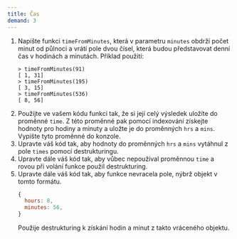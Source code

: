 ```yaml
---
title: Čas
demand: 3
---
```


1. Napište funkci `timeFromMinutes`, která v parametru `minutes` obdrží počet minut od půlnoci a vrátí pole dvou čísel, která budou představovat denní čas v hodinách a minutách. Příklad použití:
   ```jscon
   > timeFromMinutes(91)
   [ 1, 31]
   > timeFromMinutes(195)
   [ 3, 15]
   > timeFromMinutes(536)
   [ 8, 56]
   ```
1. Použijte ve vašem kódu funkci tak, že si její celý výsledek uložíte do proměnné `time`. Z této proměnné pak pomocí indexování získejte hodnoty pro hodiny a minuty a uložte je do proměnných `hrs` a `mins`. Vypište tyto proměnné do konzole.
1. Upravte váš kód tak, aby hodnoty do proměnných `hrs` a `mins` vytáhnul z pole `times` pomocí destrukturingu.
1. Upravte dále váš kód tak, aby vůbec nepoužíval proměnnou `time` a rovou při volání funkce použil destrukturing.
1. Upravte dále váš kód tak, aby funkce nevracela pole, nýbrž objekt v tomto formátu.
   ```js
   {
     hours: 8,
     minutes: 56,
   }
   ```
   Použije destrukturing k získání hodin a minut z takto vráceného objektu.
